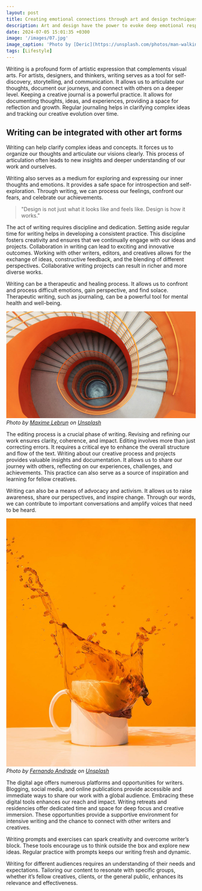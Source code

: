 ```yaml
---
layout: post
title: Creating emotional connections through art and design techniques
description: Art and design have the power to evoke deep emotional responses. In this post, I explore techniques for creating works that resonate on an emotional level. From color theory to composition, I share strategies for crafting
date: 2024-07-05 15:01:35 +0300
image: '/images/07.jpg'
image_caption: 'Photo by [Deric](https://unsplash.com/photos/man-walking-beside-building-2gYPTHAhBgM) on [Unsplash](https://unsplash.com/)'
tags: [Lifestyle]
---
```


Writing is a profound form of artistic expression that complements visual arts. For artists, designers, and thinkers, writing serves as a tool for self-discovery, storytelling, and communication. It allows us to articulate our thoughts, document our journeys, and connect with others on a deeper level. Keeping a creative journal is a powerful practice. It allows for documenting thoughts, ideas, and experiences, providing a space for reflection and growth. Regular journaling helps in clarifying complex ideas and tracking our creative evolution over time.

## Writing can be integrated with other art forms

Writing can help clarify complex ideas and concepts. It forces us to organize our thoughts and articulate our visions clearly. This process of articulation often leads to new insights and deeper understanding of our work and ourselves.

Writing also serves as a medium for exploring and expressing our inner thoughts and emotions. It provides a safe space for introspection and self-exploration. Through writing, we can process our feelings, confront our fears, and celebrate our achievements.

> "Design is not just what it looks like and feels like. Design is how it works."

The act of writing requires discipline and dedication. Setting aside regular time for writing helps in developing a consistent practice. This discipline fosters creativity and ensures that we continually engage with our ideas and projects. Collaboration in writing can lead to exciting and innovative outcomes. Working with other writers, editors, and creatives allows for the exchange of ideas, constructive feedback, and the blending of different perspectives. Collaborative writing projects can result in richer and more diverse works.

Writing can be a therapeutic and healing process. It allows us to confront and process difficult emotions, gain perspective, and find solace. Therapeutic writing, such as journaling, can be a powerful tool for mental health and well-being.

![Stairs](/images/09-1.jpg#wide)
*Photo by [Maxime Lebrun](https://unsplash.com/photos/empty-spiral-stairs-on-low-angle-photograph-1o2071GOVp0) on [Unsplash](https://unsplash.com/)*

The editing process is a crucial phase of writing. Revising and refining our work ensures clarity, coherence, and impact. Editing involves more than just correcting errors. It requires a critical eye to enhance the overall structure and flow of the text. Writing about our creative process and projects provides valuable insights and documentation. It allows us to share our journey with others, reflecting on our experiences, challenges, and achievements. This practice can also serve as a source of inspiration and learning for fellow creatives.

Writing can also be a means of advocacy and activism. It allows us to raise awareness, share our perspectives, and inspire change. Through our words, we can contribute to important conversations and amplify voices that need to be heard.

![Cup](/images/09-2.jpg)
*Photo by [Fernando Andrade](https://unsplash.com/photos/white-ceramic-mug-6G1ov-sSznU) on [Unsplash](https://unsplash.com/)*

The digital age offers numerous platforms and opportunities for writers. Blogging, social media, and online publications provide accessible and immediate ways to share our work with a global audience. Embracing these digital tools enhances our reach and impact. Writing retreats and residencies offer dedicated time and space for deep focus and creative immersion. These opportunities provide a supportive environment for intensive writing and the chance to connect with other writers and creatives.

Writing prompts and exercises can spark creativity and overcome writer’s block. These tools encourage us to think outside the box and explore new ideas. Regular practice with prompts keeps our writing fresh and dynamic.

Writing for different audiences requires an understanding of their needs and expectations. Tailoring our content to resonate with specific groups, whether it’s fellow creatives, clients, or the general public, enhances its relevance and effectiveness.
